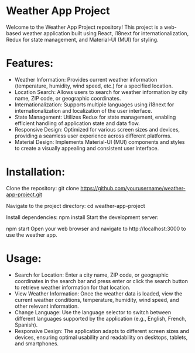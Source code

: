 # Weather App Project
Welcome to the Weather App Project repository! This project is a web-based weather application built using React, i18next for internationalization, Redux for state management, and Material-UI (MUI) for styling.

# Features:

- Weather Information: Provides current weather information (temperature, humidity, wind speed, etc.) for a specified location.
- Location Search: Allows users to search for weather information by city name, ZIP code, or geographic coordinates.
- Internationalization: Supports multiple languages using i18next for internationalization and localization of the user interface.
- State Management: Utilizes Redux for state management, enabling efficient handling of application state and data flow.
- Responsive Design: Optimized for various screen sizes and devices, providing a seamless user experience across different platforms.
- Material Design: Implements Material-UI (MUI) components and styles to create a visually appealing and consistent user interface.

# Installation:

Clone the repository:
git clone https://github.com/yourusername/weather-app-project.git

Navigate to the project directory:
cd weather-app-project


Install dependencies:
npm install
Start the development server:

npm start
Open your web browser and navigate to http://localhost:3000 to use the weather app.

# Usage:

- Search for Location: Enter a city name, ZIP code, or geographic coordinates in the search bar and press enter or click the search button to retrieve weather information for that location.
- View Weather Information: Once the weather data is loaded, view the current weather conditions, temperature, humidity, wind speed, and other relevant information.
- Change Language: Use the language selector to switch between different languages supported by the application (e.g., English, French, Spanish).
- Responsive Design: The application adapts to different screen sizes and devices, ensuring optimal usability and readability on desktops, tablets, and smartphones.
